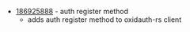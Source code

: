 - [186925888](https://www.pivotaltracker.com/story/show/186925888) - auth register method
    - adds auth register method to oxidauth-rs client

